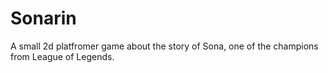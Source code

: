 Sonarin
=======

A small 2d platfromer game about the story of Sona, one of the champions from League of Legends.
